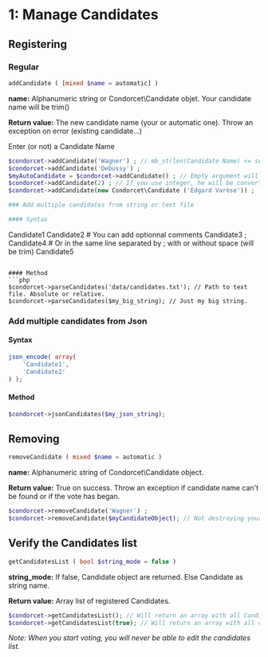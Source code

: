 # 1: Manage Candidates

## Registering

### Regular

```php
addCandidate ( [mixed $name = automatic] ) 
```
**name:** Alphanumeric string or Condorcet\Candidate objet. Your candidate name will be trim()    

**Return value:** The new candidate name (your or automatic one). Throw an exception on error (existing candidate...)    

Enter (or not) a Candidate Name 

```php
$condorcet->addCandidate('Wagner') ; // mb_strlen(Candidate Name) <= self::MAX_LENGTH_CANDIDATE_ID, Default: 30
$condorcet->addCandidate('Debussy') ;  
$myAutoCandidate = $condorcet->addCandidate() ; // Empty argument will return an candidate object with an automatic name for you (From A to ZZZZZ)  
$condorcet->addCandidate(2) ; // If you use integer, he will be converted to string (= '2')
$condorcet->addCandidate(new Condorcet\Candidate ('Edgard Varèse')) ;

### Add multiple candidates from string or text file

#### Syntax
```
Candidate1
Candidate2 # You can add optionnal comments
Candidate3 ; Candidate4 # Or in the same line separated by ; with or without space (will be trim)
Candidate5
``` 

#### Method
```php
$condorcet->parseCandidates('data/candidates.txt'); // Path to text file. Absolute or relative.
$condorcet->parseCandidates($my_big_string); // Just my big string.
```

### Add multiple candidates from Json

#### Syntax
```php
json_encode( array(
	'Candidate1',
	'Candidate2'
) );
``` 

#### Method
```php
$condorcet->jsonCandidates($my_json_string);
```

## Removing
```php
removeCandidate ( mixed $name = automatic )
```
**name:** Alphanumeric string of Condorcet\Candidate object.   

**Return value:** True on success. Throw an exception if candidate name can't be found or if the vote has began.


```php
$condorcet->removeCandidate('Wagner') ;
$condorcet->removeCandidate($myCandidateObject); // Not destroying your Candidate object. But just unlink it from this Election.
```


## Verify the Candidates list
```php
getCandidatesList ( bool $string_mode = false )
```
**string_mode:** If false, Candidate object are returned. Else Candidate as string name.

**Return value:** Array list of registered Candidates.


```php
$condorcet->getCandidatesList(); // Will return an array with all Candidate object.
$condorcet->getCandidatesList(true); // Will return an array with all candidate name as string.
```

_Note: When you start voting, you will never be able to edit the candidates list._  